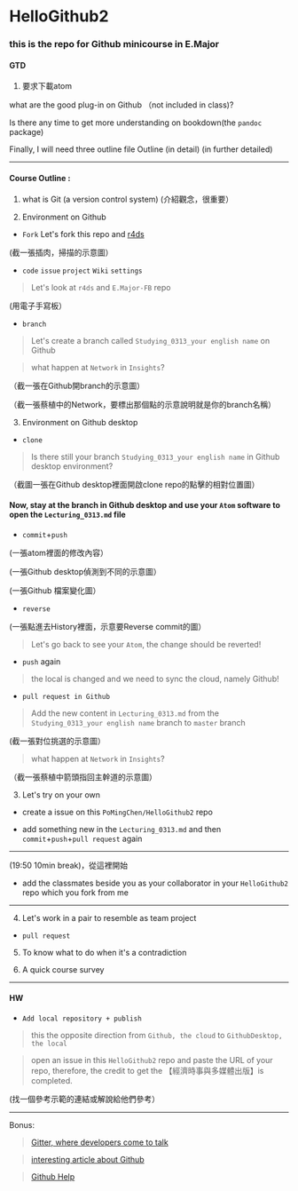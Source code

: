 # HelloGithub2


### this is the repo for Github minicourse in E.Major 

#### GTD

1. 要求下載atom



what are the good plug-in on Github （not included in class)?

Is there any time to get more understanding on bookdown(the `pandoc` package)

Finally, I will need three outline file Outline (in detail) (in further detailed)




---

#### Course Outline : 

 1. what is Git (a version control system) (介紹觀念，很重要）
 
 2. Environment on Github 
 
 - `Fork` Let's fork this repo and [r4ds](https://github.com/hadley/r4ds)
 
 (截一張插肉，掃描的示意圖）
 
 - `code` `issue` `project` `Wiki` `settings`
 > Let's look at `r4ds` and `E.Major-FB` repo
 
 (用電子手寫板）
 
 - `branch` 
 > Let's create a branch called `Studying_0313_your english name` on Github

 > what happen at `Network` in `Insights`?
 
 （截一張在Github開branch的示意圖）
 
 （截一張蔡植中的Network，要標出那個點的示意說明就是你的branch名稱） 
 
 3. Environment on  Github desktop 
 
 - `clone`
 
 > Is there still your branch `Studying_0313_your english name` in Github desktop environment?
 
 （截圖一張在Github desktop裡面開啟clone repo的點擊的相對位置圖）
 
 #### Now, stay at the branch in Github desktop and use your `Atom` software to open the `Lecturing_0313.md` file
 
 - `commit`+`push`
 
 (一張atom裡面的修改內容）
 
 (一張Github desktop偵測到不同的示意圖）
 
 (一張Github 檔案變化圖）
 
 - `reverse`
 
 (一張點進去History裡面，示意要Reverse commit的圖）

 > Let's go back to see your `Atom`, the change should be reverted!
 
 - `push` again
 
 > the local is changed and we need to sync the cloud, namely Github!
 
 - `pull request in Github`
 
 > Add the new content in `Lecturing_0313.md` from the `Studying_0313_your english name` branch to `master` branch
 
 (截一張對位挑選的示意圖）
 
 > what happen at `Network` in `Insights`?
 
 （截一張蔡植中箭頭指回主幹道的示意圖）

 
 3. Let's try on your own 
 
 - create a issue on this `PoMingChen/HelloGithub2` repo
 
 - add something new in the `Lecturing_0313.md` and then `commit`+`push`+`pull request` again
 
 ---
 
 (19:50 10min break)，從這裡開始
 
 - add the classmates beside you as your collaborator in your `HelloGithub2` repo which you fork from me
 
 --- 
 
 4. Let's work in a pair to resemble as team project 
 
 - `pull request`
 
 
 
 5. To know what to do when it's a contradiction
 
 6. A quick course survey
 
 ---
 
 #### HW
 
 - `Add local repository + publish`
 
 > this the opposite direction from `Github, the cloud` to `GithubDesktop, the local`

 > open an issue in this `HelloGithub2` repo and paste the URL of your repo, therefore, the credit to get the 【經濟時事與多媒體出版】is completed.
 
 (找一個參考示範的連結或解說給他們參考）
 
 ---
 
 Bonus:
 
> [Gitter, where developers come to talk](https://gitter.im/apps)

> [interesting article about Github](https://www.ithome.com.tw/news/95284)

> [Github Help](https://help.github.com)




